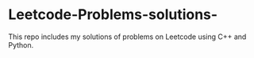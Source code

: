 # Leetcode-Problems-solutions-
This repo includes my solutions of problems on Leetcode using C++ and Python. 
